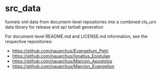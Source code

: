 # src_data
funnels xml data from document-level repositories into a combined cts_urn data library for release and api tarball generation

For document-level README.md and LICENSE.md information, see the respective repositories:
- https://github.com/nauarchus/Evangelium_Petri
- https://github.com/nauarchus/Ignatius_Epistulae
- https://github.com/nauarchus/Marcion_Apostolos
- https://github.com/nauarchus/Marcion_Evangelion

